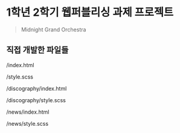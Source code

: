 # 1학년 2학기 웹퍼블리싱 과제 프로젝트
> Midnight Grand Orchestra 

## 직접 개발한 파일들

/index.html

/style.scss

/discography/index.html

/discography/style.scss

/news/index.html

/news/style.scss
